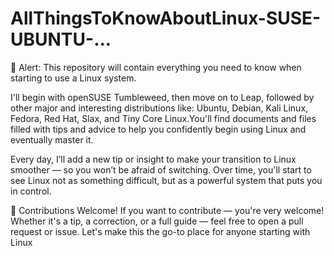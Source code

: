 # AllThingsToKnowAboutLinux-SUSE-UBUNTU-...
🚨 Alert: This repository will contain everything you need to know when starting to use a Linux system.

I'll begin with openSUSE Tumbleweed, then move on to Leap, followed by other major and interesting distributions like:
Ubuntu, Debian, Kali Linux, Fedora, Red Hat, Slax, and Tiny Core Linux.You'll find documents and files filled with tips and advice to help you confidently begin using Linux and eventually master it.

Every day, I’ll add a new tip or insight to make your transition to Linux smoother — so you won’t be afraid of switching.
Over time, you'll start to see Linux not as something difficult, but as a powerful system that puts you in control.

🤝 Contributions Welcome!
If you want to contribute — you're very welcome!
Whether it's a tip, a correction, or a full guide — feel free to open a pull request or issue. Let's make this the go-to place for anyone starting with Linux
